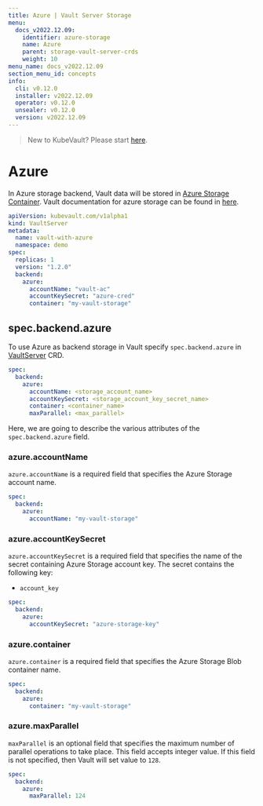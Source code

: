 ```yaml
---
title: Azure | Vault Server Storage
menu:
  docs_v2022.12.09:
    identifier: azure-storage
    name: Azure
    parent: storage-vault-server-crds
    weight: 10
menu_name: docs_v2022.12.09
section_menu_id: concepts
info:
  cli: v0.12.0
  installer: v2022.12.09
  operator: v0.12.0
  unsealer: v0.12.0
  version: v2022.12.09
---
```


> New to KubeVault? Please start [here](/docs/v2022.12.09/concepts/README).

# Azure

In Azure storage backend, Vault data will be stored in [Azure Storage Container](https://azure.microsoft.com/en-us/services/storage/). Vault documentation for azure storage can be found in [here](https://www.vaultproject.io/docs/configuration/storage/azure.html).

```yaml
apiVersion: kubevault.com/v1alpha1
kind: VaultServer
metadata:
  name: vault-with-azure
  namespace: demo
spec:
  replicas: 1
  version: "1.2.0"
  backend:
    azure:
      accountName: "vault-ac"
      accountKeySecret: "azure-cred"
      container: "my-vault-storage"
```

## spec.backend.azure

To use Azure as backend storage in Vault specify `spec.backend.azure` in [VaultServer](/docs/v2022.12.09/concepts/vault-server-crds/vaultserver) CRD.

```yaml
spec:
  backend:
    azure:
      accountName: <storage_account_name>
      accountKeySecret: <storage_account_key_secret_name>
      container: <container_name>
      maxParallel: <max_parallel>
```

Here, we are going to describe the various attributes of the `spec.backend.azure` field.

### azure.accountName

`azure.accountName` is a required field that specifies the Azure Storage account name.

```yaml
spec:
  backend:
    azure:
      accountName: "my-vault-storage"
```

### azure.accountKeySecret

`azure.accountKeySecret` is a required field that specifies the name of the secret containing Azure Storage account key. The secret contains the following key:

- `account_key`

```yaml
spec:
  backend:
    azure:
      accountKeySecret: "azure-storage-key"
```

### azure.container

`azure.container` is a required field that specifies the Azure Storage Blob container name.

```yaml
spec:
  backend:
    azure:
      container: "my-vault-storage"
```

### azure.maxParallel

`maxParallel` is an optional field that specifies the maximum number of parallel operations to take place. This field accepts integer value. If this field is not specified, then Vault will set value to `128`.

```yaml
spec:
  backend:
    azure:
      maxParallel: 124
```
